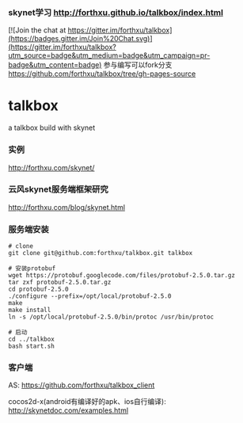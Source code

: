 ### skynet学习 http://forthxu.github.io/talkbox/index.html

[![Join the chat at https://gitter.im/forthxu/talkbox](https://badges.gitter.im/Join%20Chat.svg)](https://gitter.im/forthxu/talkbox?utm_source=badge&utm_medium=badge&utm_campaign=pr-badge&utm_content=badge)
参与编写可以fork分支 https://github.com/forthxu/talkbox/tree/gh-pages-source

talkbox
====

a talkbox build with skynet

### 实例
http://forthxu.com/skynet/
### 云风skynet服务端框架研究
http://forthxu.com/blog/skynet.html
### 服务端安装
    # clone
    git clone git@github.com:forthxu/talkbox.git talkbox
    
    # 安装protobuf
    wget https://protobuf.googlecode.com/files/protobuf-2.5.0.tar.gz
    tar zxf protobuf-2.5.0.tar.gz 
    cd protobuf-2.5.0
    ./configure --prefix=/opt/local/protobuf-2.5.0
    make
    make install
    ln -s /opt/local/protobuf-2.5.0/bin/protoc /usr/bin/protoc
    
    # 启动
    cd ../talkbox
    bash start.sh
### 客户端
AS:
https://github.com/forthxu/talkbox_client

cocos2d-x(android有编译好的apk、ios自行编译):
http://skynetdoc.com/examples.html
